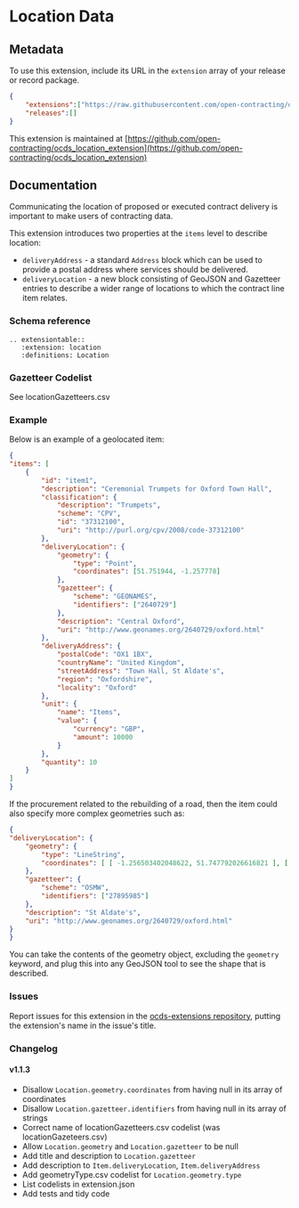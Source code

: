 # Location Data

## Metadata

To use this extension, include its URL in the ```extension``` array of your release or record package.

```json
{
    "extensions":["https://raw.githubusercontent.com/open-contracting/ocds_location_extension/v1.1.3/extension.json"],
    "releases":[]
}
```

This extension is maintained at [https://github.com/open-contracting/ocds_location_extension](https://github.com/open-contracting/ocds_location_extension)

## Documentation

Communicating the location of proposed or executed contract delivery is important to make users of contracting data.

This extension introduces two properties at the `items` level to describe location:

* `deliveryAddress` - a standard `Address` block which can be used to provide a postal address where services should be delivered.
* `deliveryLocation` - a new block consisting of GeoJSON and Gazetteer entries to describe a wider range of locations to which the contract line item relates.

### Schema reference

```eval_rst
.. extensiontable::
   :extension: location
   :definitions: Location
```

### Gazetteer Codelist

See locationGazetteers.csv

### Example

Below is an example of a geolocated item:

```json
{
"items": [
    {
        "id": "item1",
        "description": "Ceremonial Trumpets for Oxford Town Hall",
        "classification": {
            "description": "Trumpets",
            "scheme": "CPV",
            "id": "37312100",
            "uri": "http://purl.org/cpv/2008/code-37312100"
        },
        "deliveryLocation": {
            "geometry": {
                "type": "Point",
                "coordinates": [51.751944, -1.257778]
            },
            "gazetteer": {
                "scheme": "GEONAMES",
                "identifiers": ["2640729"]
            },
            "description": "Central Oxford",
            "uri": "http://www.geonames.org/2640729/oxford.html"
        },
        "deliveryAddress": {
            "postalCode": "OX1 1BX",
            "countryName": "United Kingdom",
            "streetAddress": "Town Hall, St Aldate's",
            "region": "Oxfordshire",
            "locality": "Oxford"
        },
        "unit": {
            "name": "Items",
            "value": {
                "currency": "GBP",
                "amount": 10000
            }
        },
        "quantity": 10
    }
]
}
```

If the procurement related to the rebuilding of a road, then the item could also specify more complex geometries such as:

```json
{
"deliveryLocation": {
    "geometry": {
        "type": "LineString",
        "coordinates": [ [ -1.256503402048622, 51.747792026616821 ], [ -1.256477837243949, 51.747500168748303 ], [ -1.256466773131763, 51.747365723021403 ], [ -1.256471969911729, 51.747246699996332 ], [ -1.256481860557471, 51.747182243160943 ], [ -1.256497618535434, 51.747079648666102 ] ]
    },
    "gazetteer": {
        "scheme": "OSMW",
        "identifiers": ["27895985"]
    },
    "description": "St Aldate's",
    "uri": "http://www.geonames.org/2640729/oxford.html"
}
}
```

You can take the contents of the geometry object, excluding the `geometry` keyword, and plug this into any GeoJSON tool to see the shape that is described.

### Issues

Report issues for this extension in the [ocds-extensions repository](https://github.com/open-contracting/ocds-extensions/issues), putting the extension's name in the issue's title.

### Changelog

#### v1.1.3

* Disallow `Location.geometry.coordinates` from having null in its array of coordinates
* Disallow `Location.gazetteer.identifiers` from having null in its array of strings
* Correct name of locationGazetteers.csv codelist (was locationGazeteers.csv)
* Allow `Location.geometry` and `Location.gazetteer` to be null
* Add title and description to `Location.gazetteer`
* Add description to `Item.deliveryLocation`, `Item.deliveryAddress`
* Add geometryType.csv codelist for `Location.geometry.type`
* List codelists in extension.json
* Add tests and tidy code
